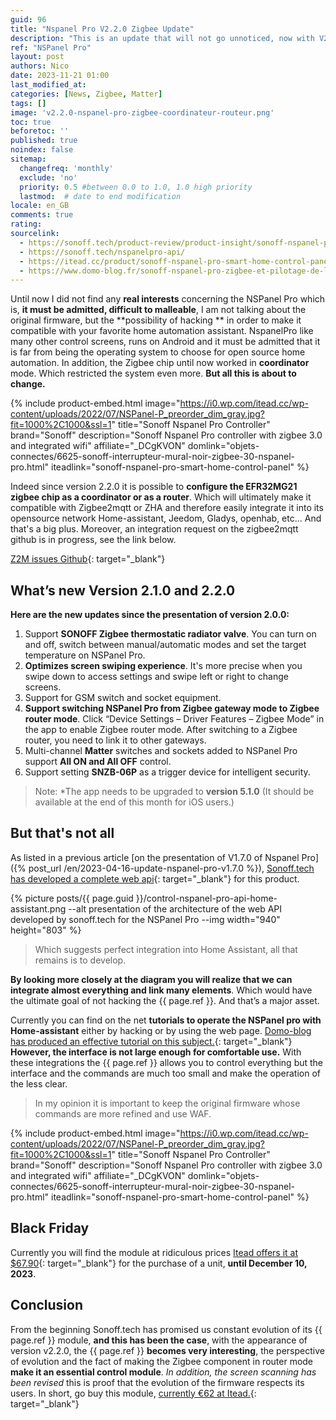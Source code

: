 ```yaml
---
guid: 96
title: "Nspanel Pro V2.2.0 Zigbee Update"
description: "This is an update that will not go unnoticed, now with V2.2.0 The Nspanel Pro can be configured as a coordinator or router, a very very interesting function."
ref: "NSPanel Pro"
layout: post
authors: Nico
date: 2023-11-21 01:00
last_modified_at: 
categories: [News, Zigbee, Matter]
tags: []
image: 'v2.2.0-nspanel-pro-zigbee-coordinateur-routeur.png'
toc: true
beforetoc: ''
published: true
noindex: false
sitemap:
  changefreq: 'monthly'
  exclude: 'no'
  priority: 0.5 #between 0.0 to 1.0, 1.0 high priority
  lastmod:  # date to end modification
locale: en_GB
comments: true
rating:  
sourcelink:
  - https://sonoff.tech/product-review/product-insight/sonoff-nspanel-pro-version-update-information-and-faq/
  - https://sonoff.tech/nspanelpro-api/
  - https://itead.cc/product/sonoff-nspanel-pro-smart-home-control-panel/ref/122/
  - https://www.domo-blog.fr/sonoff-nspanel-pro-zigbee-et-pilotage-de-la-piscine-via-la-domotique-home-assistant/
---
```


Until now I did not find any **real interests** concerning the NSPanel Pro which is, **it must be admitted, difficult to malleable**, I am not talking about the original firmware, but the **possibility of hacking ** in order to make it compatible with your favorite home automation assistant. NspanelPro like many other control screens, runs on Android and it must be admitted that it is far from being the operating system to choose for open source home automation. In addition, the Zigbee chip until now worked in **coordinator** mode. Which restricted the system even more. **But all this is about to change.**

{% include product-embed.html image="https://i0.wp.com/itead.cc/wp-content/uploads/2022/07/NSPanel-P_preorder_dim_gray.jpg?fit=1000%2C1000&ssl=1" title="Sonoff Nspanel Pro Controller" brand="Sonoff" description="Sonoff Nspanel Pro controller with zigbee 3.0 and integrated wifi" affiliate="_DCgKVON" domlink="objets-connectes/6625-sonoff-interrupteur-mural-noir-zigbee-30-nspanel-pro.html" iteadlink="sonoff-nspanel-pro-smart-home-control-panel" %}

Indeed since version 2.2.0 it is possible to **configure the EFR32MG21 zigbee chip as a coordinator or as a router**. Which will ultimately make it compatible with Zigbee2mqtt or ZHA and therefore easily integrate it into its opensource network Home-assistant, Jeedom, Gladys, openhab, etc... And that's a big plus. Moreover, an integration request on the zigbee2mqtt github is in progress, see the link below.

[Z2M issues Github](https://github.com/Koenkk/zigbee2mqtt/issues/19721){: target="_blank"}

## What’s new Version 2.1.0 and 2.2.0

**Here are the new updates since the presentation of version 2.0.0:**

1. Support **SONOFF Zigbee thermostatic radiator valve**. You can turn on and off, switch between manual/automatic modes and set the target temperature on NSPanel Pro.
2. **Optimizes screen swiping experience**. It's more precise when you swipe down to access settings and swipe left or right to change screens.
3. Support for GSM switch and socket equipment.
4. **Support switching NSPanel Pro from Zigbee gateway mode to Zigbee router mode**. Click “Device Settings – Driver Features – Zigbee Mode” in the app to enable Zigbee router mode. After switching to a Zigbee router, you need to link it to other gateways.
5. Multi-channel **Matter** switches and sockets added to NSPanel Pro support **All ON and All OFF** control.
6. Support setting **SNZB-06P** as a trigger device for intelligent security.

> Note: *The app needs to be upgraded to **version 5.1.0** (It should be available at the end of this month for iOS users.)

## But that's not all

As listed in a previous article [on the presentation of V1.7.0 of Nspanel Pro]({% post_url /en/2023-04-16-update-nspanel-pro-v1.7.0 %}), [Sonoff.tech has developed a complete web api](https://sonoff.tech/nspanelpro-api/){: target="_blank"} for this product.

{% picture posts/{{ page.guid }}/control-nspanel-pro-api-home-assistant.png --alt presentation of the architecture of the web API developed by sonoff.tech for the NSPanel Pro --img width="940" height="803" %}

> Which suggests perfect integration into Home Assistant, all that remains is to develop.

**By looking more closely at the diagram you will realize that we can integrate almost everything and link many elements**. Which would have the ultimate goal of not hacking the {{ page.ref }}. And that’s a major asset.

Currently you can find on the net **tutorials to operate the NSPanel pro with Home-assistant** either by hacking or by using the web page. [Domo-blog has produced an effective tutorial on this subject.](https://www.domo-blog.fr/sonoff-nspanel-pro-zigbee-et-pilotage-de-la-piscine-via-la-domotique-home-assistant/){: target="_blank"} **However, the interface is not large enough for comfortable use.** With these integrations the {{ page.ref }} allows you to control everything but the interface and the commands are much too small and make the operation of the less clear.

> In my opinion it is important to keep the original firmware whose commands are more refined and use WAF.

{% include product-embed.html image="https://i0.wp.com/itead.cc/wp-content/uploads/2022/07/NSPanel-P_preorder_dim_gray.jpg?fit=1000%2C1000&ssl=1" title="Sonoff Nspanel Pro Controller" brand="Sonoff" description="Sonoff Nspanel Pro controller with zigbee 3.0 and integrated wifi" affiliate="_DCgKVON" domlink="objets-connectes/6625-sonoff-interrupteur-mural-noir-zigbee-30-nspanel-pro.html" iteadlink="sonoff-nspanel-pro-smart-home-control-panel" %}

## Black Friday

Currently you will find the module at ridiculous prices [Itead offers it at $67.90](https://itead.cc/product/sonoff-nspanel-pro-smart-home-control-panel/ref/122/){: target="_blank"} for the purchase of a unit, **until December 10, 2023**.

## Conclusion

From the beginning Sonoff.tech has promised us constant evolution of its {{ page.ref }} module, **and this has been the case**, with the appearance of version v2.2.0, the {{ page.ref }} **becomes very interesting**, the perspective of evolution and the fact of making the Zigbee component in router mode **make it an essential control module**. *In addition, the screen scanning has been revised* this is proof that the evolution of the firmware respects its users. In short, go buy this module, [currently €62 at Itead.](https://itead.cc/product/sonoff-nspanel-pro-smart-home-control-panel/ref/122/){: target="_blank"}
